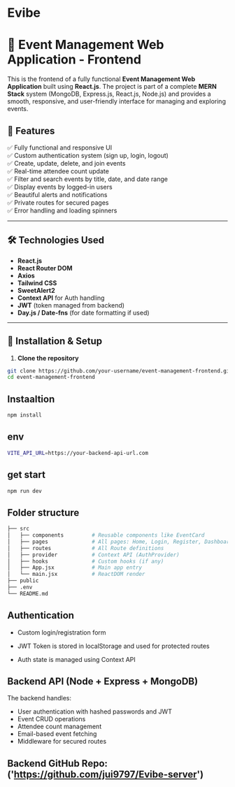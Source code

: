 # Evibe

# 🎉 Event Management Web Application - Frontend

This is the frontend of a fully functional **Event Management Web Application** built using **React.js**. The project is part of a complete **MERN Stack** system (MongoDB, Express.js, React.js, Node.js) and provides a smooth, responsive, and user-friendly interface for managing and exploring events.

## 🚀 Features

✅ Fully functional and responsive UI  
✅ Custom authentication system (sign up, login, logout)  
✅ Create, update, delete, and join events  
✅ Real-time attendee count update  
✅ Filter and search events by title, date, and date range  
✅ Display events by logged-in users  
✅ Beautiful alerts and notifications  
✅ Private routes for secured pages  
✅ Error handling and loading spinners

---

## 🛠️ Technologies Used

- **React.js**
- **React Router DOM**
- **Axios**
- **Tailwind CSS**
- **SweetAlert2**
- **Context API** for Auth handling
- **JWT** (token managed from backend)
- **Day.js / Date-fns** (for date formatting if used)

---

## 🔧 Installation & Setup

1. **Clone the repository**

```bash
git clone https://github.com/your-username/event-management-frontend.git
cd event-management-frontend
```

## Instaaltion

```bash
npm install
```

## env

```bash
VITE_API_URL=https://your-backend-api-url.com
```

## get start

```bash
npm run dev
```

## Folder structure

```bash
├── src
│   ├── components         # Reusable components like EventCard
│   ├── pages              # All pages: Home, Login, Register, Dashboard, etc.
│   ├── routes             # All Route definitions
│   ├── provider           # Context API (AuthProvider)
│   ├── hooks              # Custom hooks (if any)
│   ├── App.jsx            # Main app entry
│   └── main.jsx           # ReactDOM render
├── public
├── .env
└── README.md
```

## Authentication

- Custom login/registration form

- JWT Token is stored in localStorage and used for protected routes

- Auth state is managed using Context API

## Backend API (Node + Express + MongoDB)

The backend handles:

- User authentication with hashed passwords and JWT
- Event CRUD operations
- Attendee count management
- Email-based event fetching
- Middleware for secured routes

## Backend GitHub Repo: ('https://github.com/jui9797/Evibe-server')
